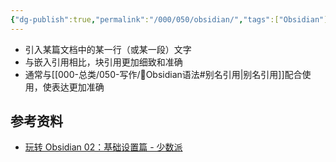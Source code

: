 ```yaml
---
{"dg-publish":true,"permalink":"/000/050/obsidian/","tags":["Obsidian"],"noteIcon":""}
---
```


- 引入某篇文档中的某一行（或某一段）文字
- 与嵌入引用相比，块引用更加细致和准确
- 通常与[[000-总类/050-写作/💎Obsidian语法#别名引用\|别名引用]]配合使用，使表达更加准确
## 参考资料
- [玩转 Obsidian 02：基础设置篇 - 少数派](https://sspai.com/post/63481)